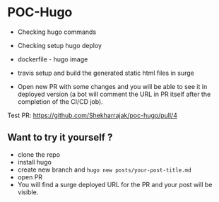 # POC-Hugo

- Checking hugo commands
- Checking setup hugo deploy
- dockerfile - hugo image
- travis setup and build the generated static html files in surge

- Open new PR with some changes and you will be able to see it in deployed version (a bot will comment the URL in PR itself after the completion of the CI/CD job).

Test PR: https://github.com/Shekharrajak/poc-hugo/pull/4


## Want to try it yourself ?

- clone the repo
- install hugo 
- create new branch and `hugo new posts/your-post-title.md`
- open PR
- You will find a surge deployed URL for the PR and your post will be visible.

